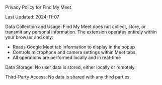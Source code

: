 Privacy Policy for Find My Meet

Last Updated: 2024-11-07

Data Collection and Usage:
Find My Meet does not collect, store, or transmit any personal information. The extension operates entirely within your browser and only:
- Reads Google Meet tab information to display in the popup
- Controls microphone and camera settings within Meet tabs
- All operations are performed locally and in real-time

Data Storage:
No user data is stored, either locally or remotely.

Third-Party Access:
No data is shared with any third parties.